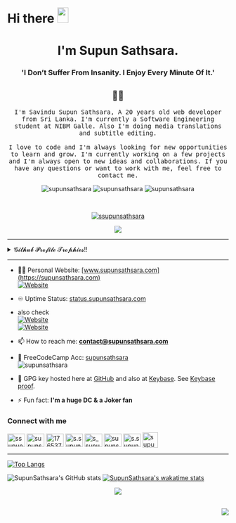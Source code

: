 # Hi there <img src="https://media.giphy.com/media/hvRJCLFzcasrR4ia7z/giphy.gif" width="25px" height="35px">

<h1 align="center">I'm Supun Sathsara.</h1>
<h3 align="center"> 'I Don’t Suffer From Insanity. I Enjoy Every Minute Of It.'</h3>
<h2 align="center"> 👨‍💻 </h2>
<p align="center">
  <samp>I'm Savindu Supun Sathsara, A 20 years old web developer from Sri Lanka. I'm currently a Software Engineering student at NIBM Galle. Also I'm doing media translations and subtitle editing.
    <br><br>
    I love to code and I'm always looking for new opportunities to learn and grow. I'm currently working on a few projects and I'm always open to new ideas and collaborations. If you have any questions or want to work with me, feel free to contact me.
  </samp>
  <br>

<p align="center">
  <img src="https://img.shields.io/github/followers/supunsathsara?style=social" alt="supunsathsara" />
  <img src="https://komarev.com/ghpvc/?username=supunsathsara&label=Profile%20views&color=0e75b6&style=flat" alt="supunsathsara" />
  <img src="https://img.shields.io/badge/since-2022.01.24-lightgrey?style=plastic" alt="supunsathsara" />
</p>
<br>
  <p align="center"> <a href="https://instagram.com/s_supun_sathsara" target="blank"><img src="https://img.shields.io/badge/dynamic/json?url=https%3A%2F%2Fapi.swo.moe%2Fstats%2Finstagram%2FS_supun_sathsara&query=count&color=282c34&label=Follow+%40s_supun_sathsara&labelColor=d7417b&logo=instagram&logoColor=ffffff&suffix=+follows&cacheSeconds=3600" alt="ssupunsathsara" /></a>
</p>
<p align="center"> <a href="https://twitter.com/ssupunsathsara" target="blank"><img src="https://img.shields.io/badge/dynamic/json?url=https%3A%2F%2Fapi.swo.moe%2Fstats%2Ftwitter%2Fssupunsathsara&query=count&color=1da1f2&label=Follow+%40ssupunsathsara&labelColor=282c34&logo=twitter&suffix=+follows&cacheSeconds=3600" /></a> </p>

<hr>
<details>
  <summary>𝓖𝓲𝓽𝓱𝓾𝓫 𝓟𝓻𝓸𝓯𝓲𝓵𝓮 𝓣𝓻𝓸𝓹𝓱𝓲𝓮𝓼!!</summary>
  <br>
  <p align="left"> <a href="https://github.com/ryo-ma/github-profile-trophy"><img src="https://github-profile-trophy.vercel.app/?username=supunsathsara"  alt="supunsathsara" /></a> </p>
</details>  
<hr>

- 👨‍💻 Personal Website: [www.supunsathsara.com](https://supunsathsara.com) </br>
   [![Website](https://img.shields.io/website?label=supunsathsara.com&url=https%3A%2F%2Fsupunsathsara.com)](https://supunsathsara.com)
  
- ♾️ Uptime Status: [status.supunsathsara.com](https://status.supunsathsara.com)
   
- also check 
  <br>[![Website](https://img.shields.io/website?label=supunsathsara.github.io&url=https%3A%2F%2Fsupunsathsara.github.io)](https://supunsathsara.github.io)
  <br>[![Website](https://img.shields.io/website?label=supunsathsara.bio.link&url=https%3A%2F%2Fsupunsathsara.bio.link)](https://supunsathsara.bio.link)

- 📫 How to reach me: **contact@supunsathsara.com**
- 🌟 FreeCodeCamp Acc: [supunsathsara](https://www.freecodecamp.org/supunsathsara) <br>
      <img src="https://img.shields.io/freecodecamp/points/supunsathsara?style=for-the-badge" alt="supunsathsara" />

- 🔑 GPG key hosted here at [GitHub](https://github.com/supunsathsara.gpg) and also at [Keybase](https://keybase.io/supunsathsara/pgp_keys.asc). See [Keybase proof](https://gist.github.com/supunsathsara/e990194ee5cd8ddd116d06d6d63b0f1d).

- ⚡ Fun fact: **I'm a huge DC & a Joker fan**

<h3 align="left">Connect with me</h3>
<p align="left">
<a href="https://twitter.com/ssupunsathsara" target="blank"><img align="center" src="https://raw.githubusercontent.com/rahuldkjain/github-profile-readme-generator/master/src/images/icons/Social/twitter.svg" alt="ssupunsathsara" height="30" width="40" /></a>
<a href="https://linkedin.com/in/supunsathsara" target="blank"><img align="center" src="https://raw.githubusercontent.com/rahuldkjain/github-profile-readme-generator/master/src/images/icons/Social/linked-in-alt.svg" alt="supunsathsara" height="30" width="40" /></a>
<a href="https://stackoverflow.com/users/17653777" target="blank"><img align="center" src="https://raw.githubusercontent.com/rahuldkjain/github-profile-readme-generator/master/src/images/icons/Social/stack-overflow.svg" alt="17653777" height="30" width="40" /></a>
<a href="https://fb.com/s.supun.sathsara" target="blank"><img align="center" src="https://raw.githubusercontent.com/rahuldkjain/github-profile-readme-generator/master/src/images/icons/Social/facebook.svg" alt="s.supun.sathsara" height="30" width="40" /></a>
<a href="https://instagram.com/s_supun_sathsara" target="blank"><img align="center" src="https://raw.githubusercontent.com/rahuldkjain/github-profile-readme-generator/master/src/images/icons/Social/instagram.svg" alt="s_supun_sathsara" height="30" width="40" /></a>
<a href="https://github.com/supunsathsara" target="blank"><img align="center" src="https://raw.githubusercontent.com/rahuldkjain/github-profile-readme-generator/master/src/images/icons/Social/github.svg" alt="supunsathsara" height="30" width="40" /></a>
<a href="https://m.me/s.supun.sathsara" target="blank"><img align="center" src="https://raw.githubusercontent.com/rahuldkjain/github-profile-readme-generator/master/src/images/icons/Social/messenger.svg" alt="s.supun.sathsara" height="30" width="40" /></a>
<a href="https://t.me/supun_sathsara" target="blank"><img align="center" src="https://img.icons8.com/color/50/000000/telegram-app--v1.png" alt="supun_sathsara" height="35" width="35" /></a>
</p>
<hr>

 [![Top Langs](https://github-readme-stats.vercel.app/api/top-langs/?username=supunsathsara&show_icons=true&langs_count=10&locale=en&layout=compact&theme=synthwave)](https://github.com/supunsathsara)  


![SupunSathsara's GitHub stats](https://github-readme-stats.vercel.app/api?username=supunsathsara&count_private=true&show_icons=true&locale=en&theme=synthwave)
[![SupunSathsara's wakatime stats](https://github-readme-stats.vercel.app/api/wakatime?username=supunsathsara&hide=Other&theme=synthwave&hide_progress=true&custom_title=@supunsathsara%27s%20Wakatime%20Stats)](https://wakatime.com/@supunsathsara)
<p align="center">
<img src="https://wakatime.com/badge/user/1b417bc2-4a98-4d8f-92d8-a0c4f43ae21a.svg" />
</p>

<br>
<img align="right" src="https://img.shields.io/github/last-commit/supunsathsara/supunsathsara?style=plastic" />
